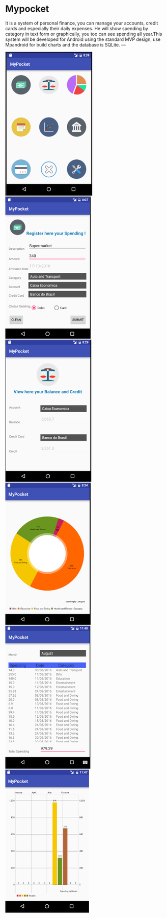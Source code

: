 # Mypocket

It is a system of personal finance, you can manage your accounts, credit cards and especially their daily expenses.
He will show spending by category in text form or graphically, you too can see spending all year.This system will
be developed for Android using the standard MVP design, use Mpandroid for build charts and the database is SQLite. — 

![Main Activity](https://github.com/WallysonNunes/myPocket/blob/master/screenshots/MainActivity.png)
![Register Spending](https://github.com/WallysonNunes/myPocket/blob/master/screenshots/SpendingActivity.png)
![See the balance](https://github.com/WallysonNunes/myPocket/blob/master/screenshots/BalanceActivity.png)
![See spending by Category](https://github.com/WallysonNunes/myPocket/blob/master/screenshots/SpendingCategoryActivity.png)
![See all spending by month](https://github.com/WallysonNunes/myPocket/blob/master/screenshots/SpendingMonthActivity.png)
![See spending all year](https://github.com/WallysonNunes/myPocket/blob/master/screenshots/SpendingYearActivity.png)
